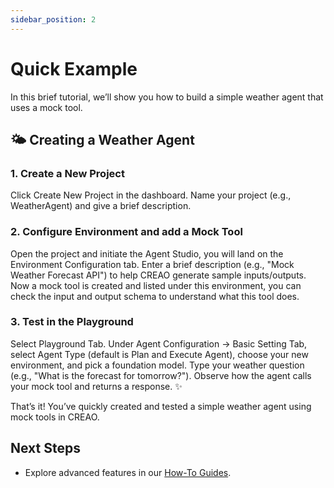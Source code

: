 ```yaml
---
sidebar_position: 2
---
```


# Quick Example

In this brief tutorial, we’ll show you how to build a simple weather agent that uses a mock tool.

## 🌤️ Creating a Weather Agent

### 1. Create a New Project

Click Create New Project in the dashboard.
Name your project (e.g., WeatherAgent) and give a brief description.

### 2. Configure Environment and add a Mock Tool

Open the project and initiate the Agent Studio, you will land on the Environment Configuration tab.
Enter a brief description (e.g., "Mock Weather Forecast API") to help CREAO generate sample inputs/outputs.
Now a mock tool is created and listed under this environment, you can check the input and output schema to understand what this tool does.

### 3. Test in the Playground

Select Playground Tab.
Under Agent Configuration → Basic Setting Tab, select Agent Type (default is Plan and Execute Agent), choose your new environment, and pick a foundation model.
Type your weather question (e.g., "What is the forecast for tomorrow?").
Observe how the agent calls your mock tool and returns a response. ✨

That’s it! You’ve quickly created and tested a simple weather agent using mock tools in CREAO.

## Next Steps

- Explore advanced features in our [How-To Guides](/docs/how-to-guide/advance-use-case).
